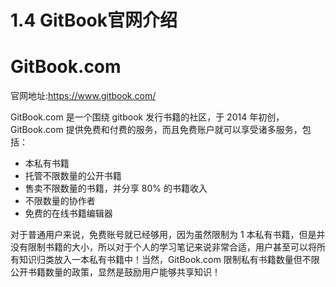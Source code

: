 # 1.4 GitBook官网介绍

# GitBook.com

官网地址:https://www.gitbook.com/

GitBook.com 是一个围绕 gitbook 发行书籍的社区，于 2014 年初创，GitBook.com 提供免费和付费的服务，而且免费账户就可以享受诸多服务，包括：

- 本私有书籍
- 托管不限数量的公开书籍
- 售卖不限数量的书籍，并分享 80% 的书籍收入
- 不限数量的协作者
- 免费的在线书籍编辑器

对于普通用户来说，免费账号就已经够用，因为虽然限制为 1 本私有书籍，但是并没有限制书籍的大小，所以对于个人的学习笔记来说非常合适，用户甚至可以将所有知识归类放入一本私有书籍中！当然，GitBook.com 限制私有书籍数量但不限公开书籍数量的政策，显然是鼓励用户能够共享知识！

